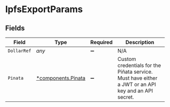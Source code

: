 # IpfsExportParams


## Fields

| Field                                                                                               | Type                                                                                                | Required                                                                                            | Description                                                                                         |
| --------------------------------------------------------------------------------------------------- | --------------------------------------------------------------------------------------------------- | --------------------------------------------------------------------------------------------------- | --------------------------------------------------------------------------------------------------- |
| `DollarRef`                                                                                         | *any*                                                                                               | :heavy_minus_sign:                                                                                  | N/A                                                                                                 |
| `Pinata`                                                                                            | [*components.Pinata](../../models/components/pinata.md)                                             | :heavy_minus_sign:                                                                                  | Custom credentials for the Piñata service. Must have either<br/>a JWT or an API key and an API secret.<br/> |